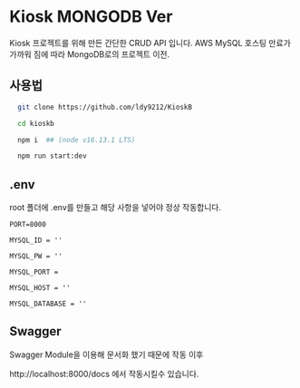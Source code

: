 # Kiosk MONGODB Ver

Kiosk 프로젝트를 위해 만든 간단한 CRUD API 입니다.
AWS MySQL 호스팅 만료가 가까워 짐에 따라 MongoDB로의 프로젝트 이전.

## 사용법

```bash
  git clone https://github.com/ldy9212/KioskB

  cd kioskb

  npm i  ## (node v16.13.1 LTS)

  npm run start:dev
```

## .env

root 폴더에 .env를 만들고 해당 사항을 넣어야 정상 작동합니다.

```
PORT=8000

MYSQL_ID = ''

MYSQL_PW = ''

MYSQL_PORT =

MYSQL_HOST = ''

MYSQL_DATABASE = ''
```

## Swagger

Swagger Module을 이용해 문서화 했기 때문에 작동 이후

http://localhost:8000/docs 에서 작동시킬수 있습니다.
